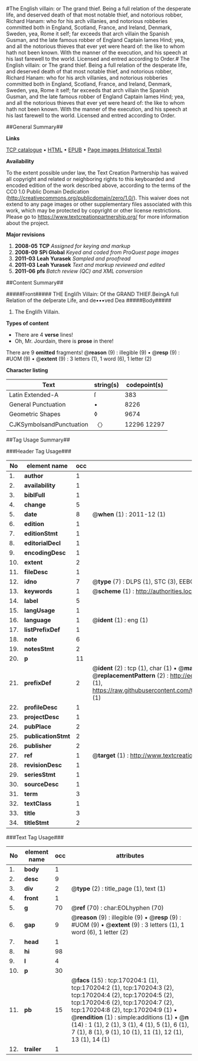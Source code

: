 #The English villain: or The grand thief. Being a full relation of the desperate life, and deserved death of that most notable thief, and notorious robber, Richard Hanam: who for his arch villanies, and notorious robberies committed both in England, Scotland, France, and Ireland, Denmark, Sweden, yea, Rome it self; far exceeds that arch villain the Spanish Gusman, and the late famous robber of England Captain Iames Hind; yea, and all the notorious thieves that ever yet were heard of: the like to whom hath not been known. With the manner of the execution, and his speech at his last farewell to the world. Licensed and entred according to Order.#
The English villain: or The grand thief. Being a full relation of the desperate life, and deserved death of that most notable thief, and notorious robber, Richard Hanam: who for his arch villanies, and notorious robberies committed both in England, Scotland, France, and Ireland, Denmark, Sweden, yea, Rome it self; far exceeds that arch villain the Spanish Gusman, and the late famous robber of England Captain Iames Hind; yea, and all the notorious thieves that ever yet were heard of: the like to whom hath not been known. With the manner of the execution, and his speech at his last farewell to the world. Licensed and entred according to Order.

##General Summary##

**Links**

[TCP catalogue](http://www.ota.ox.ac.uk/tcp/)  • 
[HTML](http://tei.it.ox.ac.uk/tcp/Texts-HTML/free/A84/A84035.html)  • 
[EPUB](http://tei.it.ox.ac.uk/tcp/Texts-EPUB/free/A84/A84035.epub) • 
[Page images (Historical Texts)](https://historicaltexts.jisc.ac.uk/eebo-99867986e)

**Availability**

To the extent possible under law, the Text Creation Partnership has waived all copyright and related or neighboring rights to this keyboarded and encoded edition of the work described above, according to the terms of the CC0 1.0 Public Domain Dedication (http://creativecommons.org/publicdomain/zero/1.0/). This waiver does not extend to any page images or other supplementary files associated with this work, which may be protected by copyright or other license restrictions. Please go to https://www.textcreationpartnership.org/ for more information about the project.

**Major revisions**

1. __2008-05__ __TCP__ *Assigned for keying and markup*
1. __2008-09__ __SPi Global__ *Keyed and coded from ProQuest page images*
1. __2011-03__ __Leah Yurasek__ *Sampled and proofread*
1. __2011-03__ __Leah Yurasek__ *Text and markup reviewed and edited*
1. __2011-06__ __pfs__ *Batch review (QC) and XML conversion*

##Content Summary##

#####Front#####
THE Engliſh Villain: Of the GRAND THIEF.BeingA full Relation of the deſperate Life, and de•••ved Dea
#####Body#####

1. The Engliſh Villain.

**Types of content**

  * There are 4 **verse** lines!
  * Oh, Mr. Jourdain, there is **prose** in there!

There are 9 **omitted** fragments! 
 @__reason__ (9) : illegible (9)  •  @__resp__ (9) : #UOM (9)  •  @__extent__ (9) : 3 letters (1), 1 word (6), 1 letter (2)

**Character listing**


|Text|string(s)|codepoint(s)|
|---|---|---|
|Latin Extended-A|ſ|383|
|General Punctuation|•|8226|
|Geometric Shapes|◊|9674|
|CJKSymbolsandPunctuation|〈〉|12296 12297|

##Tag Usage Summary##

###Header Tag Usage###

|No|element name|occ|attributes|
|---|---|---|---|
|1.|__author__|1||
|2.|__availability__|1||
|3.|__biblFull__|1||
|4.|__change__|5||
|5.|__date__|8| @__when__ (1) : 2011-12 (1)|
|6.|__edition__|1||
|7.|__editionStmt__|1||
|8.|__editorialDecl__|1||
|9.|__encodingDesc__|1||
|10.|__extent__|2||
|11.|__fileDesc__|1||
|12.|__idno__|7| @__type__ (7) : DLPS (1), STC (3), EEBO-CITATION (1), PROQUEST (1), VID (1)|
|13.|__keywords__|1| @__scheme__ (1) : http://authorities.loc.gov/ (1)|
|14.|__label__|5||
|15.|__langUsage__|1||
|16.|__language__|1| @__ident__ (1) : eng (1)|
|17.|__listPrefixDef__|1||
|18.|__note__|6||
|19.|__notesStmt__|2||
|20.|__p__|11||
|21.|__prefixDef__|2| @__ident__ (2) : tcp (1), char (1)  •  @__matchPattern__ (2) : ([0-9\-]+):([0-9IVX]+) (1), (.+) (1)  •  @__replacementPattern__ (2) : http://eebo.chadwyck.com/downloadtiff?vid=$1&page=$2 (1), https://raw.githubusercontent.com/textcreationpartnership/Texts/master/tcpchars.xml#$1 (1)|
|22.|__profileDesc__|1||
|23.|__projectDesc__|1||
|24.|__pubPlace__|2||
|25.|__publicationStmt__|2||
|26.|__publisher__|2||
|27.|__ref__|1| @__target__ (1) : http://www.textcreationpartnership.org/docs/. (1)|
|28.|__revisionDesc__|1||
|29.|__seriesStmt__|1||
|30.|__sourceDesc__|1||
|31.|__term__|3||
|32.|__textClass__|1||
|33.|__title__|3||
|34.|__titleStmt__|2||


###Text Tag Usage###

|No|element name|occ|attributes|
|---|---|---|---|
|1.|__body__|1||
|2.|__desc__|9||
|3.|__div__|2| @__type__ (2) : title_page (1), text (1)|
|4.|__front__|1||
|5.|__g__|70| @__ref__ (70) : char:EOLhyphen (70)|
|6.|__gap__|9| @__reason__ (9) : illegible (9)  •  @__resp__ (9) : #UOM (9)  •  @__extent__ (9) : 3 letters (1), 1 word (6), 1 letter (2)|
|7.|__head__|1||
|8.|__hi__|98||
|9.|__l__|4||
|10.|__p__|30||
|11.|__pb__|15| @__facs__ (15) : tcp:170204:1 (1), tcp:170204:2 (1), tcp:170204:3 (2), tcp:170204:4 (2), tcp:170204:5 (2), tcp:170204:6 (2), tcp:170204:7 (2), tcp:170204:8 (2), tcp:170204:9 (1)  •  @__rendition__ (1) : simple:additions (1)  •  @__n__ (14) : 1 (1), 2 (1), 3 (1), 4 (1), 5 (1), 6 (1), 7 (1), 8 (1), 9 (1), 10 (1), 11 (1), 12 (1), 13 (1), 14 (1)|
|12.|__trailer__|1||
